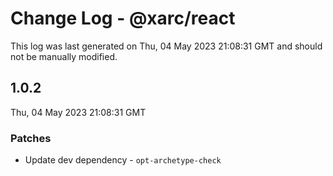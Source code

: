 # Change Log - @xarc/react

This log was last generated on Thu, 04 May 2023 21:08:31 GMT and should not be manually modified.

## 1.0.2
Thu, 04 May 2023 21:08:31 GMT

### Patches

- Update dev dependency - `opt-archetype-check`

